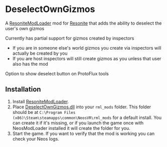# DeselectOwnGizmos

A [ResoniteModLoader](https://github.com/resonite-modding-group/ResoniteModLoader) mod for [Resonite](https://resonite.com/) that adds the ability to deselect the user's own gizmos

Currently has partial support for gizmos created by inspectors
 - If you are in someone else's world gizmos you create via inspectors will actually be created by you
 - If you are host inspectors will still create gizmos as you unless that user also has the mod

Option to show deselect button on ProtoFlux tools

## Installation
1. Install [ResoniteModLoader](https://github.com/resonite-modding-group/ResoniteModLoader).
1. Place [DeselectOwnGizmos.dll](https://github.com/badhaloninja/DeselectOwnGizmos/releases/latest/download/DeselectOwnGizmos.dll) into your `rml_mods` folder. This folder should be at `C:\Program Files (x86)\Steam\steamapps\common\NeosVR\rml_mods` for a default install. You can create it if it's missing, or if you launch the game once with NeosModLoader installed it will create the folder for you.
1. Start the game. If you want to verify that the mod is working you can check your Neos logs.
